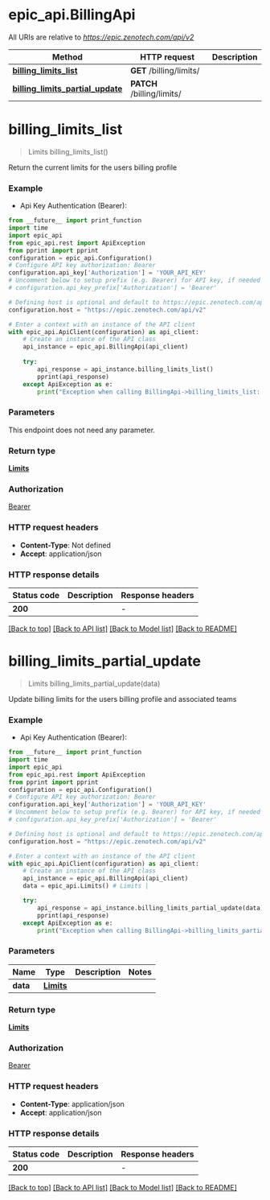 # epic_api.BillingApi

All URIs are relative to *https://epic.zenotech.com/api/v2*

Method | HTTP request | Description
------------- | ------------- | -------------
[**billing_limits_list**](BillingApi.md#billing_limits_list) | **GET** /billing/limits/ | 
[**billing_limits_partial_update**](BillingApi.md#billing_limits_partial_update) | **PATCH** /billing/limits/ | 


# **billing_limits_list**
> Limits billing_limits_list()



Return the current limits for the users billing profile

### Example

* Api Key Authentication (Bearer):
```python
from __future__ import print_function
import time
import epic_api
from epic_api.rest import ApiException
from pprint import pprint
configuration = epic_api.Configuration()
# Configure API key authorization: Bearer
configuration.api_key['Authorization'] = 'YOUR_API_KEY'
# Uncomment below to setup prefix (e.g. Bearer) for API key, if needed
# configuration.api_key_prefix['Authorization'] = 'Bearer'

# Defining host is optional and default to https://epic.zenotech.com/api/v2
configuration.host = "https://epic.zenotech.com/api/v2"

# Enter a context with an instance of the API client
with epic_api.ApiClient(configuration) as api_client:
    # Create an instance of the API class
    api_instance = epic_api.BillingApi(api_client)
    
    try:
        api_response = api_instance.billing_limits_list()
        pprint(api_response)
    except ApiException as e:
        print("Exception when calling BillingApi->billing_limits_list: %s\n" % e)
```

### Parameters
This endpoint does not need any parameter.

### Return type

[**Limits**](Limits.md)

### Authorization

[Bearer](../README.md#Bearer)

### HTTP request headers

 - **Content-Type**: Not defined
 - **Accept**: application/json

### HTTP response details
| Status code | Description | Response headers |
|-------------|-------------|------------------|
**200** |  |  -  |

[[Back to top]](#) [[Back to API list]](../README.md#documentation-for-api-endpoints) [[Back to Model list]](../README.md#documentation-for-models) [[Back to README]](../README.md)

# **billing_limits_partial_update**
> Limits billing_limits_partial_update(data)



Update billing limits for the users billing profile and associated teams

### Example

* Api Key Authentication (Bearer):
```python
from __future__ import print_function
import time
import epic_api
from epic_api.rest import ApiException
from pprint import pprint
configuration = epic_api.Configuration()
# Configure API key authorization: Bearer
configuration.api_key['Authorization'] = 'YOUR_API_KEY'
# Uncomment below to setup prefix (e.g. Bearer) for API key, if needed
# configuration.api_key_prefix['Authorization'] = 'Bearer'

# Defining host is optional and default to https://epic.zenotech.com/api/v2
configuration.host = "https://epic.zenotech.com/api/v2"

# Enter a context with an instance of the API client
with epic_api.ApiClient(configuration) as api_client:
    # Create an instance of the API class
    api_instance = epic_api.BillingApi(api_client)
    data = epic_api.Limits() # Limits | 

    try:
        api_response = api_instance.billing_limits_partial_update(data)
        pprint(api_response)
    except ApiException as e:
        print("Exception when calling BillingApi->billing_limits_partial_update: %s\n" % e)
```

### Parameters

Name | Type | Description  | Notes
------------- | ------------- | ------------- | -------------
 **data** | [**Limits**](Limits.md)|  | 

### Return type

[**Limits**](Limits.md)

### Authorization

[Bearer](../README.md#Bearer)

### HTTP request headers

 - **Content-Type**: application/json
 - **Accept**: application/json

### HTTP response details
| Status code | Description | Response headers |
|-------------|-------------|------------------|
**200** |  |  -  |

[[Back to top]](#) [[Back to API list]](../README.md#documentation-for-api-endpoints) [[Back to Model list]](../README.md#documentation-for-models) [[Back to README]](../README.md)

